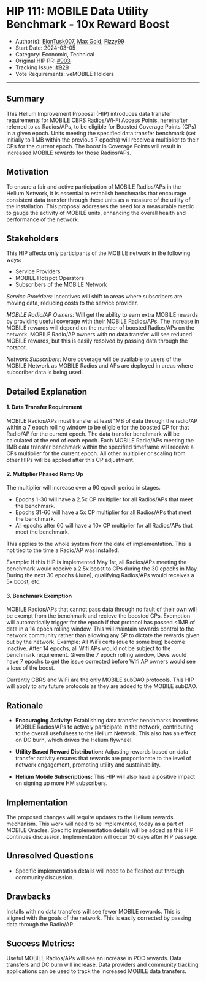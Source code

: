 # HIP 111: MOBILE Data Utility Benchmark - 10x Reward Boost
 
- Author(s): [ElonTusk007](https://github.com/capjbadger007), [Max Gold](https://github.com/maxgold91), [Fizzy99](https://github.com/mrfizzy99)
- Start Date: 2024-03-05
- Category: Economic, Technical
- Original HIP PR: [#903](https://github.com/helium/HIP/pull/903)
- Tracking Issue: [#929](https://github.com/helium/HIP/issues/929)
- Vote Requirements: veMOBILE Holders

---
 
## Summary

This Helium Improvement Proposal (HIP) introduces data transfer requirements for MOBILE CBRS Radios/Wi-Fi Access Points, hereinafter referred to as Radios/APs, to be eligible for Boosted Coverage Points (CPs) in a given epoch. Units meeting the specified data transfer benchmark (set initially to 1 MB within the previous 7 epochs) will receive a multiplier to their CPs for the current epoch. The boost in Coverage Points will result in increased MOBILE rewards for those Radios/APs. 

## Motivation
 
To ensure a fair and active participation of MOBILE Radios/APs in the Helium Network, it is essential to establish benchmarks that encourage consistent data transfer through these units as a measure of the utility of the installation. This proposal addresses the need for a measurable metric to gauge the activity of MOBILE units, enhancing the overall health and performance of the network.

## Stakeholders

This HIP affects only participants of the MOBILE network in the following ways:

- Service Providers
- MOBILE Hotspot Operators
- Subscribers of the MOBILE Network

*Service Providers:* Incentives will shift to areas where subscribers are moving data, reducing costs to the service provider.

*MOBILE Radio/AP Owners:* Will get the ability to earn extra MOBILE rewards by providing useful coverage with their MOBILE Radios/APs. The increase in MOBILE rewards will depend on the number of boosted Radios/APs on the network.
MOBILE Radio/AP owners with no data transfer will see reduced MOBILE rewards, but this is easily resolved by passing data through the hotspot.

*Network Subscribers:* More coverage will be available to users of the MOBILE Network as MOBILE Radios and APs are deployed in areas where subscriber data is being used.
 
## Detailed Explanation
 
#### 1. Data Transfer Requirement
 
MOBILE Radios/APs must transfer at least 1MB of data through the radio/AP within a 7 epoch rolling window to be eligible for the boosted CP for that Radio/AP for the current epoch. The data transfer benchmark will be calculated at the end of each epoch. Each MOBILE Radio/APs meeting the 1MB data transfer benchmark within the specified timeframe will receive a CPs multiplier for the current epoch. All other multiplier or scaling from other HIPs will be applied after this CP adjustment. 
 
#### 2. Multiplier Phased Ramp Up

The multiplier will increase over a 90 epoch period in stages.  
- Epochs 1-30 will have a 2.5x CP multiplier for all Radios/APs that meet the benchmark.
- Epochs 31-60 will have a 5x CP multiplier for all Radios/APs that meet the benchmark.
- All epochs after 60 will have a 10x CP multiplier for all Radios/APs that meet the benchmark.

This applies to the whole system from the date of implementation. This is not tied to the time a Radio/AP was installed.

Example: 
If this HIP is implemented May 1st, all Radios/APs meeting the benchmark would receive a 2.5x boost to CPs during the 30 epochs in May. During the next 30 epochs (June), qualifying Radios/APs would receives a 5x boost, etc. 

#### 3. Benchmark Exemption
 
MOBILE Radios/APs that cannot pass data through no fault of their own will be exempt from the benchmark and recieve the boosted CPs. Exemption will automatically trigger for the epoch if that protocol has passed <1MB of data in a 14 epoch rolling window. This will maintain rewards control to the network community rather than allowing any SP to dictate the rewards given out by the network. 
Example: All WiFi certs (due to some bug) become inactive. After 14 epochs, all Wifi APs would not be subject to the benchmark requirement. Given the 7 epoch rolling window, Devs would have 7 epochs to get the issue corrected before Wifi AP owners would see a loss of the boost. 

Currently CBRS and WiFi are the only MOBILE subDAO protocols. This HIP will apply to any future protocols as they are added to the MOBILE subDAO.
 
## Rationale
 
- **Encouraging Activity:** Establishing data transfer benchmarks incentives MOBILE Radios/APs to actively participate in the network, contributing to the overall usefulness to the Helium Network. This also has an effect on DC burn, which drives the Helium flywheel.

- **Utility Based Reward Distribution:** Adjusting rewards based on data transfer activity ensures that rewards are proportionate to the level of network engagement, promoting utility and sustainability.

- **Helium Mobile Subscriptions:** This HIP will also have a positive impact on signing up more HM subscribers.

## Implementation
 
The proposed changes will require updates to the Helium rewards mechanism. This work will need to be implemented, today as a part of MOBILE Oracles. Specific implementation details will be added as this HIP continues discussion.
Implementation will occur 30 days after HIP passage. 
 
## Unresolved Questions

* Specific implementation details will need to be fleshed out through community discussion. 

## Drawbacks

Installs with no data transfers will see fewer MOBILE rewards. This is aligned with the goals of the network. This is easily corrected by passing data through the Radio/AP.

## Success Metrics:
 
Useful MOBILE Radios/APs will see an increase in POC rewards. Data transfers and DC burn will increase. Data providers and community tracking applications can be used to track the increased MOBILE data transfers.
